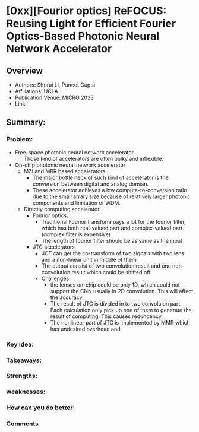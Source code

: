 # [0xx][Fourior optics] ReFOCUS: Reusing Light for Efficient Fourier Optics-Based Photonic Neural Network Accelerator
## Overview
* Authors: Shurui Li, Puneet Gupta
* Affiliations: UCLA
* Publication Venue: MICRO 2023
* Link: []()
## Summary: 
### Problem:
- Free-space photonic neural network accelerator
    - Those kind of accelerators are often bulky and inflexible.
- On-chip photonic neural network accelerator
    - MZI and MRR based accelerators
        - The major bottle neck of such kind of accelerator is the conversion between digital and analog domian.
        - These accelerator achieves a low compute-to-conversion ratio due to the small arrary size because of relatively larger photonic components and limitation of WDM.
    - Directly computing accelerator
        - Fourior optics. 
            - Traditional Fourior transform pays a lot for the fourior filter, which has both real-valued part and complex-valued part. (complex filter is expensive)
            - The length of fourior filter should be as same as the input 
        - JTC accelerators
            - JCT can get the co-transform of two signals with two lens and a non-linear unit in middle of them. 
            - The output consist of two convolution result and one non-convolution result which could be shifted off
            - Challenges
                - the lenses on-chip could be only 1D, which could not support the CNN usually in 2D convolution. This will affect the accuracy.
                - The result of JTC is divided in to two convoluion part. Each calculation only pick up one of them to generate the result of computing. This causes redundency.
                - The nonlinear part of JTC is implemented by MMR which has undesired overhead and 
### Key idea: 
### Takeaways: 
### Strengths: 
### weaknesses: 
### How can you do better:
### Comments
